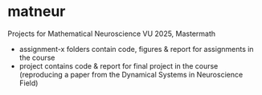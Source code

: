 # matneur
 Projects for Mathematical Neuroscience VU 2025, Mastermath

 - assignment-x folders contain code, figures & report for assignments in the course
 - project contains code & report for final project in the course (reproducing a paper from the Dynamical Systems in Neuroscience Field)

